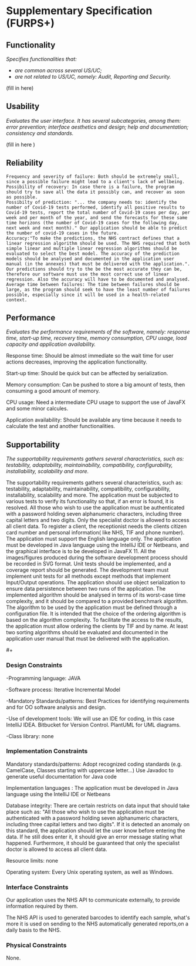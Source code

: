 # Supplementary Specification (FURPS+)

## Functionality

_Specifies functionalities that:_

- _are common across several US/UC;_
- _are not related to US/UC, namely: Audit, Reporting and Security._



(fill in here)



## Usability 

_Evaluates the user interface. It has several subcategories,
among them: error prevention; interface aesthetics and design; help and
documentation; consistency and standards._


(fill in here )

## Reliability

	Frequency and severity of failure: Both should be extremely small, since a possible failure might lead to a client's lack of wellbeing.
	Possibility of recovery: In case there is a failure, the program should try to save all the data it possibly can, and recover as soon as possible.
	Possibilty of prediction: "... the company needs to: identify the number of Covid-19 tests performed, identify all positive results to Covid-19 tests, report the total number of Covid-19 cases per day, per week and per month of the year, and send the forecasts for these same time horizons (the number of Covid-19 cases for the following day, next week and next month)." Our application should be able to predict the number of covid-19 cases in the future.
	Accuracy:"To make the predictions, the NHS contract defines that a linear regression algorithm should be used. The NHS required that both simple linear and multiple linear regression algorithms should be evaluated to select the best model. The accuracy of the prediction models should be analysed and documented in the application user manual (in the annexes) that must be delivered with the application.". Our predictions should try to the be the most accurate they can be, therefore our software must use the most correct use of linear regression. Also the accuracy will have to be documented and analysed.	
	Average time between failures: The time between failures should be large, as the program should seek to have the least number of failures possible, especially since it will be used in a health-related context.


## Performance
_Evaluates the performance requirements of the software, namely: response time, start-up time, recovery time, memory consumption, CPU usage, load capacity and application availability._

Response time: Should be almost immediate so the wait time for user actions decreases, improving the application functionality.

Start-up time: Should be quick but can be affected by serialization. 

Memory consumption:	Can be pushed to store a big amount of tests, then consuming a good amount of memory.

CPU usage: Need a intermediate CPU usage to support the use of JavaFX and some minor calcules.

Application availability: Should be available any time because it needs to calculate the test and another functionalities.


## Supportability
_The supportability requirements gathers several characteristics, such as:
testability, adaptability, maintainability, compatibility,
configurability, installability, scalability and more._ 

The supportability requirements gathers several characteristics, such as:  testability, adaptability, maintainability, compatibility, configurability, installability, scalability and more.
The application must be subjected to various tests to verify its functionality so that, if an error is found, it is resolved.
All those who wish to use the application must be authenticated with a password holding seven alphanumeric characters, including three capital letters and two digits.
Only the specialist doctor is allowed to access all client data. 
To register a client, the receptionist needs the clients citizen card number and personal information( like NHS, TIF and phone number).
The application must support the English language only.
The application must be developed in Java language using the IntelliJ IDE or Netbeans, and the  graphical interface is to be developed in JavaFX 11.
All the images/figures produced during the software development process should be recorded in SVG format.
Unit tests should be implemented, and a coverage report should be generated. 
The development team must implement unit tests for all methods except methods that implement Input/Output operations.
The application should use object serialization to ensure data persistence between two runs of the application. 
The implemented algorithm should be analysed in terms of its worst-case time complexity, and it should be compared to a provided benchmark algorithm. 
The algorithm to be used by the application must be defined through a configuration file.
It is intended that the choice of the ordering algorithm is based on the algorithm complexity.
To facilitate the access to the results, the application must allow ordering the clients by TIF and by name. 
At least two sorting algorithms should be evaluated and documented in the application user manual that must be delivered with the application.



#+

### Design Constraints
  
-Programming language: JAVA

-Software process: Iterative Incremental Model

-Mandatory Standards/patterns: Best Practices for identifying requirements and for OO software analysis and design.

-Use of development tools: We will use an IDE for coding, in this case IntelliJ IDEA. Bitbucket for Version Control. PlantUML for UML diagrams.

-Class library: none


### Implementation Constraints

Mandatory standards/patterns: Adopt recognized coding standards (e.g. CamelCase, Classes starting with uppercase letter...)
Use Javadoc to generate useful documentation for Java code

Implementation languages : The application must be developed in Java language using the IntelliJ IDE or Netbeans

Database integrity: There are certain restricts on data input that should take place such as: "All those who wish to use the
application must be authenticated with a password holding seven alphanumeric characters, including three capital letters and two digits". If it is detected
an anomaly on this standard, the application should let the user know before entering the data. If he still does enter it, it should give an error
message stating what happened.
		    Furthermore, it should be guaranteed that only the specialist doctor is allowed to access all client data.
					
Resource limits: none

Operating system: Every Unix operating system, as well as Windows.


### Interface Constraints

Our application uses the NHS API to communicate externally, to provide information required by them.

The NHS API is used to generated barcodes to identify each sample, what's more it is used on sending to the NHS automatically generated reports,on 
a daily basis to the NHS.


### Physical Constraints

None.
